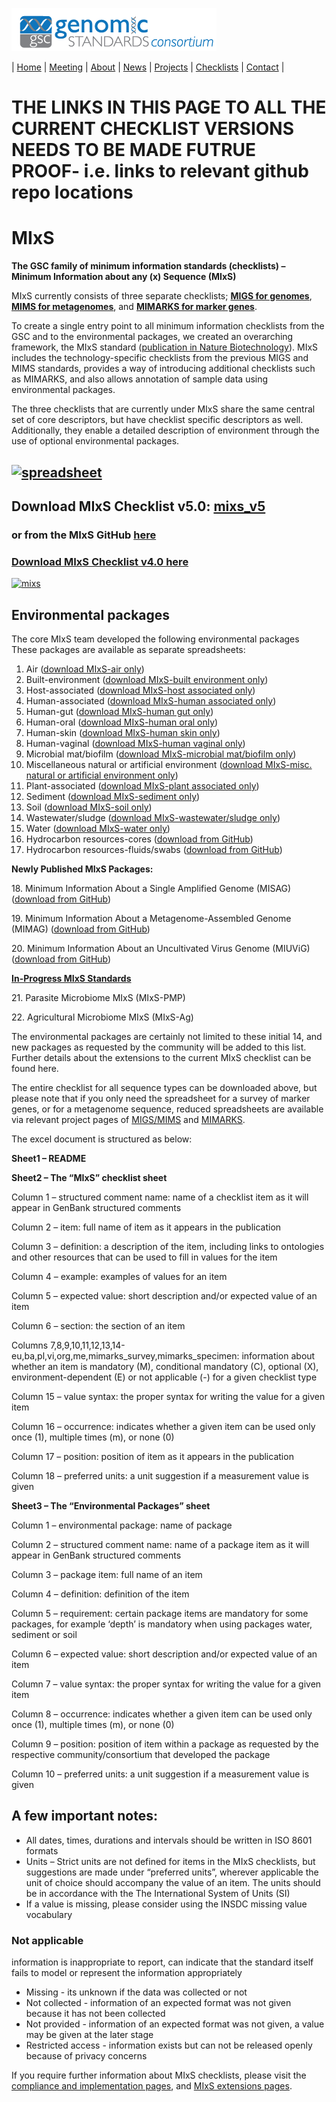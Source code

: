 [![Genomic Standards Consortium](/images/cropped-full_gsc_logo_sml.png)](https://gensc.org/)

| [Home](http://gensc.org) | [Meeting](/pages/meetings.md) | [About](/pages/about.md) | [News](/pages/news.md) | [Projects](/pages/projects.md) | [Checklists](/pages/checklists.md) | [Contact](/pages/contact.md) | 
 
# **THE LINKS IN THIS PAGE TO ALL THE CURRENT CHECKLIST VERSIONS NEEDS TO BE MADE FUTRUE PROOF- i.e. links to relevant github repo locations**

# MIxS

**The GSC family of minimum information standards (checklists) – Minimum Information about any (x) Sequence (MIxS)**

MIxS currently consists of three separate checklists; **[MIGS for genomes](https://pubmed.ncbi.nlm.nih.gov/18464787 "MIGS/MIMS")**, **[MIMS for metagenomes](https://pubmed.ncbi.nlm.nih.gov/18479204/ "MIGS/MIMS")**, and [**MIMARKS for marker genes**](https://pubmed.ncbi.nlm.nih.gov/21552244/).

To create a single entry point to all minimum information checklists from the GSC and to the environmental packages, we created an overarching framework, the MIxS standard ([publication in Nature Biotechnology](http://www.nature.com/nbt/journal/v29/n5/full/nbt.1823.html)). MIxS includes the technology-specific checklists from the previous MIGS and MIMS standards, provides a way of introducing additional checklists such as MIMARKS, and also allows annotation of sample data using environmental packages.

The three checklists that are currently under MIxS share the same central set of core descriptors, but have checklist specific descriptors as well. Additionally, they enable a detailed description of environment through the use of optional environmental packages.

## [![spreadsheet](http://press3.mcs.anl.gov/gensc/files/2015/07/spreadsheet.png)](http://press3.mcs.anl.gov/gensc/files/2015/07/spreadsheet.png)

## Download MIxS Checklist v5.0: [mixs\_v5](http://press3.mcs.anl.gov/gensc/files/2020/02/mixs_v5.xlsx)

### or from the MIxS GitHub [here](https://github.com/GenomicsStandardsConsortium/mixs-legacy/blob/master/mixs5/mixs_v5.xlsx)

### **[Download MIxS Checklist v4.0 here](http://press3.mcs.anl.gov/gensc/files/2015/07/MIxS_v4.xls "MIxS")**

[![mixs](http://press3.mcs.anl.gov/gensc/files/2015/07/mixs.png)](http://press3.mcs.anl.gov/gensc/files/2015/07/mixs.png)

## Environmental packages
The core MIxS team developed the following environmental packages These packages are available as separate spreadsheets:

1.  Air ([download MIxS-air only](http://press3.mcs.anl.gov/gensc/files/2016/07/MIxSair_210514.xls))
2.  Built-environment ([download MIxS-built environment only](http://press3.mcs.anl.gov/gensc/files/2016/07/MIxSbuiltenv_210514.xls))
3.  Host-associated ([download MIxS-host associated only](http://press3.mcs.anl.gov/gensc/files/2016/07/MIxShostassoc_210514.xls))
4.  Human-associated ([download MIxS-human associated only](http://press3.mcs.anl.gov/gensc/files/2016/07/MIxShumanassoc_210514.xls))
5.  Human-gut ([download MIxS-human gut only](http://press3.mcs.anl.gov/gensc/files/2016/07/MIxShumangut_210514.xls))
6.  Human-oral ([download MIxS-human oral only](http://press3.mcs.anl.gov/gensc/files/2016/07/MIxShumanoral_210514.xls))
7.  Human-skin ([download MIxS-human skin only](http://press3.mcs.anl.gov/gensc/files/2016/07/MIxShumanskin_210514.xls))
8.  Human-vaginal ([download MIxS-human vaginal only](http://press3.mcs.anl.gov/gensc/files/2016/07/MIxShumanvaginal_210514.xls))
9.  Microbial mat/biofilm ([download MIxS-microbial mat/biofilm only](http://press3.mcs.anl.gov/gensc/files/2016/07/MIxSmatbiofilm_210514.xls))
10.  Miscellaneous natural or artificial environment ([download MIxS-misc. natural or artificial environment only](http://press3.mcs.anl.gov/gensc/files/2016/07/MIxSmisc_210514.xls))
11.  Plant-associated ([download MIxS-plant associated only](http://press3.mcs.anl.gov/gensc/files/2016/07/MIxSplantassoc_210514.xls))
12.  Sediment ([download MIxS-sediment only](http://press3.mcs.anl.gov/gensc/files/2016/07/MIxSsediment_210514.xls))
13.  Soil ([download MIxS-soil only](http://press3.mcs.anl.gov/gensc/files/2016/07/MIxSsoil_210514.xls))
14.  Wastewater/sludge ([download MIxS-wastewater/sludge only](http://press3.mcs.anl.gov/gensc/files/2016/07/MIxSwastesludge_210514.xls))
15.  Water ([download MIxS-water only](http://press3.mcs.anl.gov/gensc/files/2016/07/MIxSwater_210514.xls))
16.  Hydrocarbon resources-cores ([download from GitHub](https://github.com/GenomicsStandardsConsortium/mixs-legacy/blob/master/mixs5/MIxShydrocarbcores_20180621.xlsx))
17.  Hydrocarbon resources-fluids/swabs ([download from GitHub](https://github.com/GenomicsStandardsConsortium/mixs-legacy/blob/master/mixs5/MIxShydrocarbfs_20180621.xlsx))

**Newly Published MIxS Packages:**

18\. Minimum Information About a Single Amplified Genome (MISAG) ([download from GitHub](https://github.com/GenomicsStandardsConsortium/mixs/blob/master/MAGS_SAGS_MIxS.xlsx))

19\. Minimum Information About a Metagenome-Assembled Genome (MIMAG) ([download from GitHub](https://github.com/GenomicsStandardsConsortium/mixs/blob/master/MAGS_SAGS_MIxS.xlsx))

20\. Minimum Information About an Uncultivated Virus Genome (MIUViG) ([download from GitHub](https://github.com/GenomicsStandardsConsortium/mixs/blob/master/UViGs_MIxS.xlsx))

[**In-Progress MIxS Standards**](https://github.com/GenomicsStandardsConsortium/mixs/blob/master/In_Progress_MIxS_Packages)

21\. Parasite Microbiome MIxS (MIxS-PMP)

22\. Agricultural Microbiome MIxS (MIxS-Ag)

The environmental packages are certainly not limited to these initial 14, and new packages as requested by the community will be added to this list. Further details about the extensions to the current MIxS checklist can be found here.

The entire checklist for all sequence types can be downloaded above, but please note that if you only need the spreadsheet for a survey of marker genes, or for a metagenome sequence, reduced spreadsheets are available via relevant project pages of [MIGS/MIMS](http://wiki.gensc.org/index.php?title=MIGS/MIMS) and [MIMARKS](http://wiki.gensc.org/index.php?title=MIMARKS).

The excel document is structured as below:

**Sheet1 – README**

**Sheet2 – The “MIxS” checklist sheet**

Column 1 – structured comment name: name of a checklist item as it will appear in GenBank structured comments

Column 2 – item: full name of item as it appears in the publication

Column 3 – definition: a description of the item, including links to ontologies and other resources that can be used to fill in values for the item

Column 4 – example: examples of values for an item

Column 5 – expected value: short description and/or expected value of an item

Column 6 – section: the section of an item

Columns 7,8,9,10,11,12,13,14-eu,ba,pl,vi,org,me,mimarks\_survey,mimarks\_specimen: information about whether an item is mandatory (M), conditional mandatory (C), optional (X), environment-dependent (E) or not applicable (-) for a given checklist type

Column 15 – value syntax: the proper syntax for writing the value for a given item

Column 16 – occurrence: indicates whether a given item can be used only once (1), multiple times (m), or none (0)

Column 17 – position: position of item as it appears in the publication

Column 18 – preferred units: a unit suggestion if a measurement value is given

**Sheet3 – The “Environmental Packages” sheet**

Column 1 – environmental package: name of package

Column 2 – structured comment name: name of a package item as it will appear in GenBank structured comments

Column 3 – package item: full name of an item

Column 4 – definition: definition of the item

Column 5 – requirement: certain package items are mandatory for some packages, for example ‘depth’ is mandatory when using packages water, sediment or soil

Column 6 – expected value: short description and/or expected value of an item

Column 7 – value syntax: the proper syntax for writing the value for a given item

Column 8 – occurrence: indicates whether a given item can be used only once (1), multiple times (m), or none (0)

Column 9 – position: position of item within a package as requested by the respective community/consortium that developed the package

Column 10 – preferred units: a unit suggestion if a measurement value is given

## A few important notes:

* All dates, times, durations and intervals should be written in ISO 8601 formats
* Units – Strict units are not defined for items in the MIxS checklists, but suggestions are made under “preferred units”, wherever applicable the unit of choice should accompany the value of an item. The units should be in accordance with the The International System of Units (SI)
* If a value is missing, please consider using the INSDC missing value vocabulary

### Not applicable

information is inappropriate to report, can indicate that the standard itself fails to model or represent the information appropriately

* Missing - its unknown if the data was collected or not
* Not collected - information of an expected format was not given because it has not been collected
* Not provided - information of an expected format was not given, a value may be given at the later stage
* Restricted access - information exists but can not be released openly because of privacy concerns

If you require further information about MIxS checklists, please visit the [compliance and implementation pages](http://gensc.org/mixs/mixs-compliance-and-implementation/ "MIxS Compliance and Implementation"), and [MIxS extensions pages](http://gensc.org/mixs/mixs-extensions/ "MIxS Extensions").
